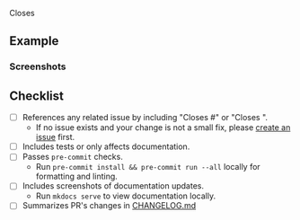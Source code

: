 <!-- Thanks for contributing 🎉! Please ensure the title neatly summarizes the proposed changes. -->

<!-- Overview -->

Closes

## Example
<!-- A code blurb is best. Changes to features should include an example that is executable by a new user. -->

### Screenshots
<!--
Any relevant screenshots
  - The updated docs page from `mkdocs serve`.
  - Output from running the example.
  - Service integration test results.
 -->

## Checklist
- [ ] References any related issue by including "Closes #<Issue Number>" or "Closes <Issue URL>".
  - If no issue exists and your change is not a small fix, please [create an issue](https://github.com/PrefectHQ/prefect-monte-carlo/issues/new/choose) first.
- [ ] Includes tests or only affects documentation.
- [ ] Passes `pre-commit` checks.
  - Run `pre-commit install && pre-commit run --all` locally for formatting and linting.
- [ ] Includes screenshots of documentation updates.
  - Run `mkdocs serve` to view documentation locally.
- [ ] Summarizes PR's changes in [CHANGELOG.md](https://github.com/PrefectHQ/prefect-monte-carlo/blob/main/CHANGELOG.md)
